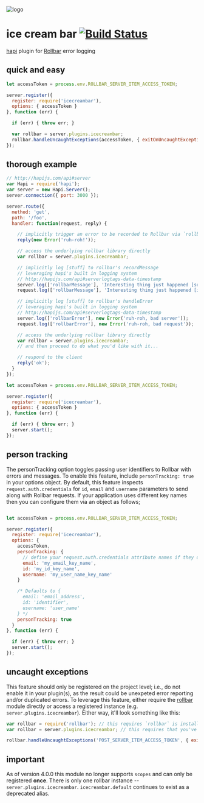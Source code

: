 ![logo](https://raw.githubusercontent.com/yayuhh/icecreambar/master/logo.png)

# ice cream bar [![Build Status](https://travis-ci.org/yayuhh/icecreambar.svg?branch=master)](https://travis-ci.org/yayuhh/icecreambar)
[hapi](https://hapijs.com) plugin for [Rollbar](https://rollbar.com) error logging

## quick and easy
```javascript
let accessToken = process.env.ROLLBAR_SERVER_ITEM_ACCESS_TOKEN;

server.register({
  register: require('icecreambar'),
  options: { accessToken }
}, function (err) {

  if (err) { throw err; }

  var rollbar = server.plugins.icecreambar;
  rollbar.handleUncaughtExceptions(accessToken, { exitOnUncaughtException: true });
});
```

## thorough example

```javascript
// http://hapijs.com/api#server
var Hapi = require('hapi');
var server = new Hapi.Server();
server.connection({ port: 3000 });

server.route({
  method: 'get',
  path: '/foo',
  handler: function(request, reply) {

    // implicitly trigger an error to be recorded to Rollbar via `rollbar.handleError`:
    reply(new Error('ruh-roh!'));

    // access the underlying rollbar library directly
    var rollbar = server.plugins.icecreambar;

    // implicitly log [stuff] to rollbar's recordMessage
    // leveraging hapi's built in logging system
    // http://hapijs.com/api#serverlogtags-data-timestamp
    server.log(['rollbarMessage'], 'Interesting thing just happened [somewhere in the server]');
    request.log(['rollbarMessage'], 'Interesting thing just happened [in the current request]');

    // implicitly log [stuff] to rollbar's handleError
    // leveraging hapi's built in logging system
    // http://hapijs.com/api#serverlogtags-data-timestamp
    server.log(['rollbarError'], new Error('ruh-roh, bad server'));
    request.log(['rollbarError'], new Error('ruh-roh, bad request'));

    // access the underlying rollbar library directly
    var rollbar = server.plugins.icecreambar;
    // and then proceed to do what you'd like with it...

    // respond to the client
    reply('ok');
  }
});

let accessToken = process.env.ROLLBAR_SERVER_ITEM_ACCESS_TOKEN;

server.register({
  register: require('icecreambar'),
  options: { accessToken }
}, function (err) {

  if (err) { throw err; }
  server.start();
});
```

## person tracking
The personTracking option toggles passing user identifiers to Rollbar with errors and messages. To enable this feature, include `personTracking: true` in your options object. By default, this feature inspects `request.auth.credentials` for `id`, `email` and `username` parameters to send along with Rollbar requests. If your application uses different key names then you can configure them via an object as follows;

```js

let accessToken = process.env.ROLLBAR_SERVER_ITEM_ACCESS_TOKEN;

server.register({
  register: require('icecreambar'),
  options: {
    accessToken,
    personTracking: {
      // define your request.auth.credentials attribute names if they differ from the defaults, for example:
      email: 'my_email_key_name',
      id: 'my_id_key_name',
      username: 'my_user_name_key_name'
    }

    /* Defaults to {
      email: 'email_address',
      id: 'identifier',
      username: 'user_name'
    } */
    personTracking: true
  }
}, function (err) {

  if (err) { throw err; }
  server.start();
});

```


## uncaught exceptions
This feature should only be registered on the project level; i.e., do not enable it in your plugin(s), as the result could be unexpeted error reporting and/or duplicated errors. To leverage this feature, either require the [rollbar](https://rollbar.com/docs/notifier/node_rollbar/#uncaught-exceptions) module directly or access a registered instance (e.g. `server.plugins.icecreambar`). Either way, it'll look something like this:

```js
var rollbar = require('rollbar'); // this requires `rollbar` is installed to your `node_modules` folder
var rollbar = server.plugins.icecreambar; // this requires that you've registered `icecreambar` without a scope, or explicitly named the scope `default`. you can substitute `default` for any registered scope.

rollbar.handleUncaughtExceptions('POST_SERVER_ITEM_ACCESS_TOKEN', { exitOnUncaughtException: true });
```

## important
As of version 4.0.0 this module no longer supports `scopes` and can only be registered **once**. There is only one rollbar instance -- `server.plugins.icecreambar`. `icecreambar.default` continues to exist as a deprecated alias.
